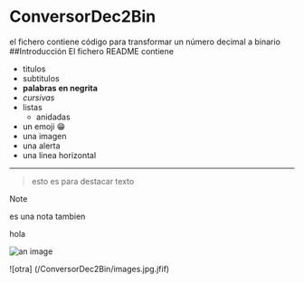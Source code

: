 # ConversorDec2Bin
el fichero contiene código para transformar un número decimal a binario
##Introducción
El fichero README contiene 
- titulos
- subtitulos
- **palabras en negrita**
- _cursivas_
- listas 
  - anidadas
- un emoji :grin:
- una imagen
- una alerta
- una linea horizontal

------------
 > esto
 > es para destacar texto
 
>[!NOTE]
>es una nota
tambien
>
hola

![an image](https://myoctocat.com/assets/images/base-octocat.svg)

![otra] (/ConversorDec2Bin/images.jpg.jfif)
